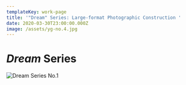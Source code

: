 ```yaml
---
templateKey: work-page
title: '"Dream" Series: Large-format Photographic Construction '
date: 2020-03-30T23:00:00.000Z
image: /assets/yg-no.4.jpg
---
```

# *Dream* Series

![Dream Series No.1](/assets/yg-no.1.jpg "Dream, No.1, 4” x 5” B&W film, 2020, digitally scanned")